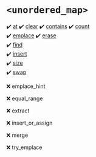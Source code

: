 # `<unordered_map>`
:heavy_check_mark: [at](at.md)
:heavy_check_mark: [clear](clear.md)
:heavy_check_mark: [contains](contains.md)
:heavy_check_mark: [count](count.md)  
:heavy_check_mark: [emplace](emplace.md)
:heavy_check_mark: [erase](erase.md)  
:heavy_check_mark: [find](find.md)  
:heavy_check_mark: [insert](insert.md)  
:heavy_check_mark: [size](size.md)  
:heavy_check_mark: [swap](swap.md)

:x: emplace_hint
  
:x: equal_range
  
:x: extract
    
:x: insert_or_assign
  
:x: merge
    
:x: try_emplace
  
